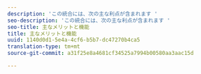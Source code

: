 ```yaml
---
description: 'この統合には、次の主な利点が含まれます '
seo-description: 'この統合には、次の主な利点が含まれます '
seo-title: 主なメリットと機能
title: 主なメリットと機能
uuid: 1140d0d1-5e4a-4cf6-b5b7-dc47270b4ca5
translation-type: tm+mt
source-git-commit: a31f25e8a4681cf34525a7994b00580aa3aac15d

---
```



